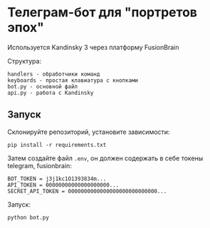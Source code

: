 # Телеграм-бот для "портретов эпох"

Используется Kandinsky 3 через платформу FusionBrain

Структура:
```
handlers - обработчики команд
keyboards - простая клавиатура с кнопками
bot.py - основной файл
api.py - работа с Kandinsky
```

## Запуск

Склонируйте репозиторий, установите зависимости:
```
pip install -r requirements.txt
```

Затем создайте файл `.env`, он должен содержать в себе токены telegram, fusionbrain:
```
BOT_TOKEN = j3j1kc1O1393834m...
API_TOKEN = 00000000000000000000...
SECRET_API_TOKEN = 0000000000000000000000000000...
```

Запуск:
```
python bot.py
```
